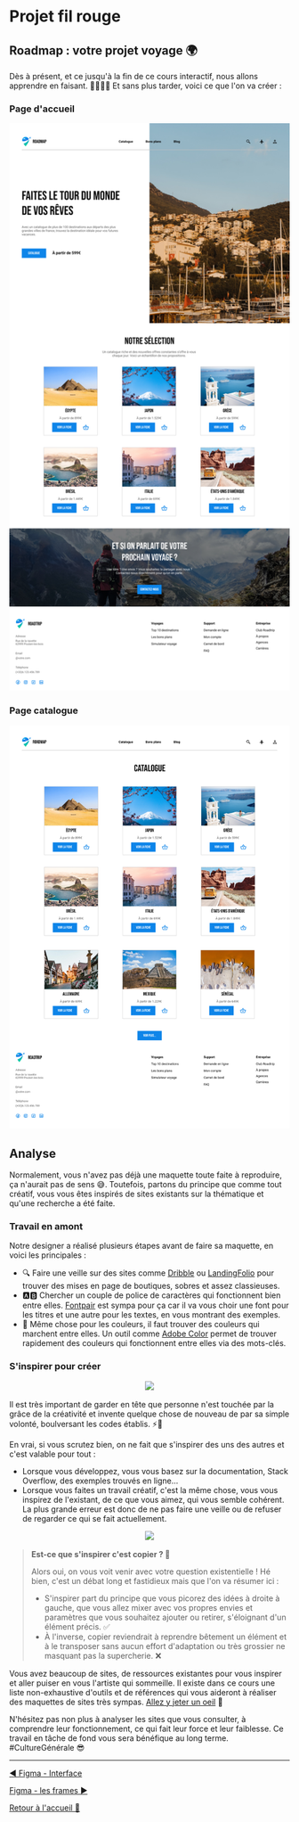 # Projet fil rouge

## Roadmap : votre projet voyage 🌍

Dès à présent, et ce jusqu'à la fin de ce cours interactif, nous allons apprendre en faisant. 🥳🎉👯‍♂️ Et sans plus tarder, voici ce que l'on va créer :

### Page d'accueil

<p align="center">
    <img src="../assets/04-figma-fil-rouge/Homepage.jpg"/>
</p>

### Page catalogue

<p align="center">
    <img src="../assets/04-figma-fil-rouge/Catalog.jpg"/>
</p>

## Analyse

Normalement, vous n'avez pas déjà une maquette toute faite à reproduire, ça n'aurait pas de sens 😅. Toutefois, partons du principe que comme tout créatif, vous vous êtes inspirés de sites existants sur la thématique et qu'une recherche a été faite.

### Travail en amont

Notre designer a réalisé plusieurs étapes avant de faire sa maquette, en voici les principales :

- 🔍 Faire une veille sur des sites comme [Dribble](https://dribbble.com/) ou [LandingFolio](https://www.landingfolio.com/) pour trouver des mises en page de boutiques, sobres et assez classieuses.
- 🅰️🅱️ Chercher un couple de police de caractères qui fonctionnent bien entre elles. [Fontpair](https://www.fontpair.co/all) est sympa pour ça car il va vous choir une font pour les titres et une autre pour les textes, en vous montrant des exemples.
- 🎨 Même chose pour les couleurs, il faut trouver des couleurs qui marchent entre elles. Un outil comme [Adobe Color](https://color.adobe.com/fr/explore) permet de trouver rapidement des couleurs qui fonctionnent entre elles via des mots-clés.

### S'inspirer pour créer

<p align="center">
    <img src="https://media.giphy.com/media/v1.Y2lkPTc5MGI3NjExcjF1a2wwcjNsZHIwM3E2MGV5dzBqMHoxajFmdzNta2o2NjdocDMxMiZlcD12MV9pbnRlcm5hbF9naWZfYnlfaWQmY3Q9Zw/4y6DqPvlICp5S/giphy.gif"/>
</p>

Il est très important de garder en tête que personne n'est touchée par la grâce de la créativité et invente quelque chose de nouveau de par sa simple volonté, boulversant les codes établis. ⚡🧠

En vrai, si vous scrutez bien, on ne fait que s'inspirer des uns des autres et c'est valable pour tout :

- Lorsque vous développez, vous vous basez sur la documentation, Stack Overflow, des exemples trouvés en ligne...
- Lorsque vous faites un travail créatif, c'est la même chose, vous vous inspirez de l'existant, de ce que vous aimez, qui vous semble cohérent. La plus grande erreur est donc de ne pas faire une veille ou de refuser de regarder ce qui se fait actuellement.

<p align="center">
    <img src="https://media.giphy.com/media/v1.Y2lkPTc5MGI3NjExYnNzaWQ0MjZzOWVjdjUwOWR5enR2YjZycXN5Z3hoc2xpZ2NvOHJmYiZlcD12MV9pbnRlcm5hbF9naWZfYnlfaWQmY3Q9Zw/0ydSyv1hNoeicOxan8/giphy.gif"/>
</p>

> **Est-ce que s'inspirer c'est copier ? 🤔**
>
> Alors oui, on vous voit venir avec votre question existentielle ! Hé bien, c'est un débat long et fastidieux mais que l'on va résumer ici :
>
> - S'inspirer part du principe que vous picorez des idées à droite à gauche, que vous allez mixer avec vos propres envies et paramètres que vous souhaitez ajouter ou retirer, s'éloignant d'un élément précis. ✅
> - À l'inverse, copier reviendrait à reprendre bêtement un élément et à le transposer sans aucun effort d'adaptation ou très grossier ne masquant pas la supercherie. ❌

Vous avez beaucoup de sites, de ressources existantes pour vous inspirer et aller puiser en vous l'artiste qui sommeille. Il existe dans ce cours une liste non-exhaustive d'outils et de références qui vous aideront à réaliser des maquettes de sites très sympas. [Allez y jeter un oeil](../ressources.md) 👀

N'hésitez pas non plus à analyser les sites que vous consulter, à comprendre leur fonctionnement, ce qui fait leur force et leur faiblesse. Ce travail en tâche de fond vous sera bénéfique au long terme. #CultureGénérale 😎

---

[◀️ Figma - Interface](./03-figma-interface.md)

[Figma - les frames ▶️](./05-figma-frames.md)

[Retour à l'accueil 📍](../README.md)
